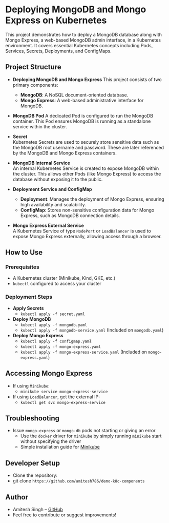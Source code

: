 # Deploying MongoDB and Mongo Express on Kubernetes

This project demonstrates how to deploy a MongoDB database along with Mongo Express, a web-based MongoDB admin interface, in a Kubernetes environment. It covers essential Kubernetes concepts including Pods, Services, Secrets, Deployments, and ConfigMaps.

## Project Structure

- **Deploying MongoDB and Mongo Express**
This project consists of two primary components:
    - **MongoDB**: A NoSQL document-oriented database.
    - **Mongo Express**: A web-based administrative interface for MongoDB.

- **MongoDB Pod**
A dedicated Pod is configured to run the MongoDB container. This Pod ensures MongoDB is running as a standalone service within the cluster.

- **Secret**  
Kubernetes Secrets are used to securely store sensitive data such as the MongoDB root username and password. These are later referenced by the MongoDB and Mongo Express containers.

- **MongoDB Internal Service**  
An internal Kubernetes Service is created to expose MongoDB within the cluster. This allows other Pods (like Mongo Express) to access the database without exposing it to the public.

- **Deployment Service and ConfigMap**  
    - **Deployment**: Manages the deployment of Mongo Express, ensuring high availability and scalability.
    - **ConfigMap**: Stores non-sensitive configuration data for Mongo Express, such as MongoDB connection details.

- **Mongo Express External Service**  
A Kubernetes Service of type `NodePort` or `LoadBalancer` is used to expose Mongo Express externally, allowing access through a browser.

## How to Use

### Prerequisites
- A Kubernetes cluster (Minikube, Kind, GKE, etc.)
- `kubectl` configured to access your cluster

### Deployment Steps

- **Apply Secrets**
    - `kubectl apply -f secret.yaml`
- **Deploy MongoDB**
    - `kubectl apply -f mongodb.yaml`
    - `kubectl apply -f mongodb-service.yaml` (Included on `mongodb.yaml`)
- **Deploy Mongo Express**
    - `kubectl apply -f configmap.yaml`
    - `kubectl apply -f mongo-express.yaml`
    - `kubectl apply -f mongo-express-service.yaml` (Included on `mongo-express.yaml`)

## Accessing Mongo Express
- If using `Minikube`:
    - `minikube service mongo-express-service`
- If using `LoadBalancer`, get the external IP:
    - `kubectl get svc mongo-express-service`

## Troubleshooting
- Issue `mongo-express` or `mongo-db` pods not starting or giving an error
    - Use the `docker` driver for `minikube` by simply running `minikube` start without specifying the driver
    - Simple installation guide for [Minikube](https://minikube.sigs.k8s.io/docs/start/)

## Developer Setup
- Clone the repository:
- git clone `https://github.com/amitesh786/demo-k8c-components`

## Author 
- Amitesh Singh – [GitHub](https://github.com/amitesh786)
- Feel free to contribute or suggest improvements!
